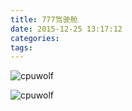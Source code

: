 ```yaml
---
title: 777驾驶舱
date: 2015-12-25 13:17:12
categories:
tags:
---
```






![cpuwolf](/images/data/attachment/201512/25/211644gt7m77z78tm7gmmg.jpg)


![cpuwolf](/images/data/attachment/201512/25/212012xzjizzwaowa3mnhh.jpg)


